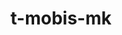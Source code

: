 ---
layout: product
title:  "t-mobis-mk"
href: "t-mobis"
name: "Мобильный контролёр"
tags: [product]
text: "
    Controller
"
---